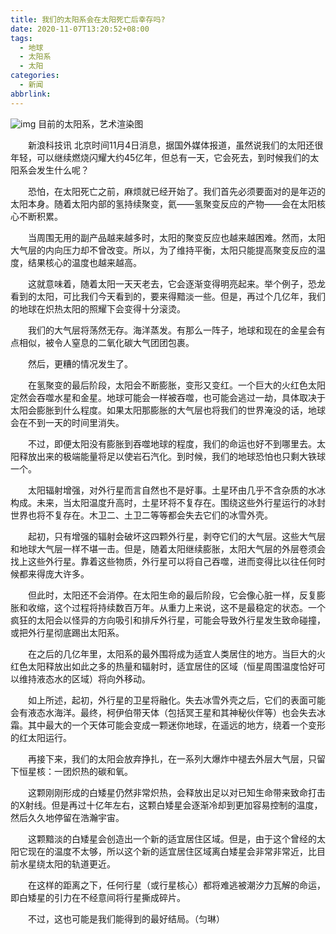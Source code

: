 ```yaml
---
title: 我们的太阳系会在太阳死亡后幸存吗?
date: 2020-11-07T13:20:52+08:00
tags:
  - 地球
  - 太阳系
  - 太阳
categories:
  - 新闻
abbrlink:
---
```


![img](https://cdn.jsdelivr.net/gh/yakeing/Documentation@main/Hexo/images/73c6-kcieywa1821469.jpg)
目前的太阳系，艺术渲染图

　　新浪科技讯 北京时间11月4日消息，据国外媒体报道，虽然说我们的太阳还很年轻，可以继续燃烧闪耀大约45亿年，但总有一天，它会死去，到时候我们的太阳系会发生什么呢？

　　恐怕，在太阳死亡之前，麻烦就已经开始了。我们首先必须要面对的是年迈的太阳本身。随着太阳内部的氢持续聚变，氦——氢聚变反应的产物——会在太阳核心不断积累。

　　当周围无用的副产品越来越多时，太阳的聚变反应也越来越困难。然而，太阳大气层的内向压力却不曾改变。所以，为了维持平衡，太阳只能提高聚变反应的温度，结果核心的温度也越来越高。

　　这就意味着，随着太阳一天天老去，它会逐渐变得明亮起来。举个例子，恐龙看到的太阳，可比我们今天看到的，要来得黯淡一些。但是，再过个几亿年，我们的地球在炽热太阳的照耀下会变得十分滚烫。

　　我们的大气层将荡然无存。海洋蒸发。有那么一阵子，地球和现在的金星会有点相似，被令人窒息的二氧化碳大气团团包裹。

　　然后，更糟的情况发生了。

　　在氢聚变的最后阶段，太阳会不断膨胀，变形又变红。一个巨大的火红色太阳定然会吞噬水星和金星。地球可能会一样被吞噬，也可能会逃过一劫，具体取决于太阳会膨胀到什么程度。如果太阳那膨胀的大气层也将我们的世界淹没的话，地球会在不到一天的时间里消失。

　　不过，即便太阳没有膨胀到吞噬地球的程度，我们的命运也好不到哪里去。太阳释放出来的极端能量将足以使岩石汽化。到时候，我们的地球恐怕也只剩大铁球一个。

　　太阳辐射增强，对外行星而言自然也不是好事。土星环由几乎不含杂质的水冰构成。未来，当太阳温度升高时，土星环将不复存在。围绕这些外行星运行的冰封世界也将不复存在。木卫二、土卫二等等都会失去它们的冰雪外壳。

　　起初，只有增强的辐射会破坏这四颗外行星，剥夺它们的大气层。这些大气层和地球大气层一样不堪一击。但是，随着太阳继续膨胀，太阳大气层的外层卷须会找上这些外行星。靠着这些物质，外行星可以将自己吞噬，进而变得比以往任何时候都来得庞大许多。

　　但此时，太阳还不会消停。在太阳生命的最后阶段，它会像心脏一样，反复膨胀和收缩，这个过程将持续数百万年。从重力上来说，这不是最稳定的状态。一个疯狂的太阳会以怪异的方向吸引和排斥外行星，可能会导致外行星发生致命碰撞，或把外行星彻底踢出太阳系。

　　在之后的几亿年里，太阳系的最外围将成为适宜人类居住的地方。当巨大的火红色太阳释放出如此之多的热量和辐射时，适宜居住的区域（恒星周围温度恰好可以维持液态水的区域）将向外移动。

　　如上所述，起初，外行星的卫星将融化。失去冰雪外壳之后，它们的表面可能会有液态水海洋。最终，柯伊伯带天体（包括冥王星和其神秘伙伴等）也会失去冰霜。其中最大的一个天体可能会变成一颗迷你地球，在遥远的地方，绕着一个变形的红太阳运行。

　　再接下来，我们的太阳会放弃挣扎，在一系列大爆炸中褪去外层大气层，只留下恒星核：一团炽热的碳和氧。

　　这颗刚刚形成的白矮星仍然非常炽热，会释放出足以对已知生命带来致命打击的X射线。但是再过十亿年左右，这颗白矮星会逐渐冷却到更加容易控制的温度，然后久久地停留在浩瀚宇宙。

　　这颗黯淡的白矮星会创造出一个新的适宜居住区域。但是，由于这个曾经的太阳它现在的温度不太够，所以这个新的适宜居住区域离白矮星会非常非常近，比目前水星绕太阳的轨道更近。

　　在这样的距离之下，任何行星（或行星核心）都将难逃被潮汐力瓦解的命运，即白矮星的引力在不经意间将行星撕成碎片。

　　不过，这也可能是我们能得到的最好结局。（匀琳）